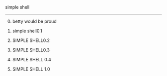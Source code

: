 simple shell

--------------------------

0. betty would be proud

1. simple shell0.1

2. SIMPLE SHELL0.2

3. SIMPLE SHELL0.3

4. SIMPLE SHELL 0.4

5. SIMPLE SHELL 1.0


